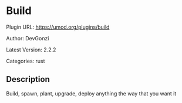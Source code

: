 # Build

Plugin URL: https://umod.org/plugins/build

Author: DevGonzi

Latest Version: 2.2.2

Categories: rust

## Description

Build, spawn, plant, upgrade, deploy anything the way that you want it
